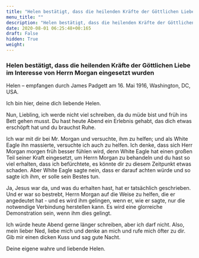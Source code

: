 ```yaml
---
title: "Helen bestätigt, dass die heilenden Kräfte der Göttlichen Liebe im Interesse von Herrn Morgan eingesetzt wurden"
menu_title: ""
description: "Helen bestätigt, dass die heilenden Kräfte der Göttlichen Liebe im Interesse von Herrn Morgan eingesetzt wurden"
date: 2020-08-01 06:25:48+00:165
draft: False
hidden: True
weight:
---
```

### Helen bestätigt, dass die heilenden Kräfte der Göttlichen Liebe im Interesse von Herrn Morgan eingesetzt wurden

Helen – empfangen durch James Padgett am 16. Mai 1916, Washington, DC, USA.

Ich bin hier, deine dich liebende Helen.

Nun, Liebling, ich werde nicht viel schreiben, da du müde bist und früh ins Bett gehen musst. Du hast heute Abend ein Erlebnis gehabt, das dich etwas erschöpft hat und du brauchst Ruhe.

Ich war mit dir bei Mr. Morgan und versuchte, ihm zu helfen; und als White Eagle ihn massierte, versuchte ich auch zu helfen. Ich denke, dass sich Herr Morgan morgen früh besser fühlen wird, denn White Eagle hat einen großen Teil seiner Kraft eingesetzt, um Herrn Morgan zu behandeln und du hast so viel erhalten, dass ich befürchtete, es könnte dir zu diesem Zeitpunkt etwas schaden. Aber White Eagle sagte nein, dass er darauf achten würde und so sagte ich ihm, er solle sein Bestes tun.

Ja, Jesus war da, und was du erhalten hast, hat er tatsächlich geschrieben. Und er war so bestrebt, Herrn Morgan auf die Weise zu helfen, die er angedeutet hat - und es wird ihm gelingen, wenn er, wie er sagte, nur die notwendige Verbindung herstellen kann. Es wird eine glorreiche Demonstration sein, wenn ihm dies gelingt.

Ich würde heute Abend gerne länger schreiben, aber ich darf nicht. Also, mein lieber Ned, liebe mich und denke an mich und rufe mich öfter zu dir. Gib mir einen dicken Kuss und sag gute Nacht.

Deine eigene wahre und liebende Helen.
